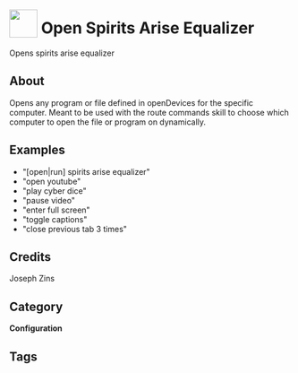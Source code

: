 # <img src="https://raw.githack.com/FortAwesome/Font-Awesome/master/svgs/solid/robot.svg" card_color="#22A7F0" width="50" height="50" style="vertical-align:bottom"/> Open Spirits Arise Equalizer
Opens spirits arise equalizer

## About
Opens any program or file defined in openDevices for the specific computer. Meant to be used with the route commands skill to choose which computer to open the file or program on dynamically.

## Examples
* "[open|run] spirits arise equalizer"
* "open youtube"
* "play cyber dice"
* "pause video"
* "enter full screen"
* "toggle captions"
* "close previous tab 3 times"

## Credits
Joseph Zins

## Category
**Configuration**

## Tags


